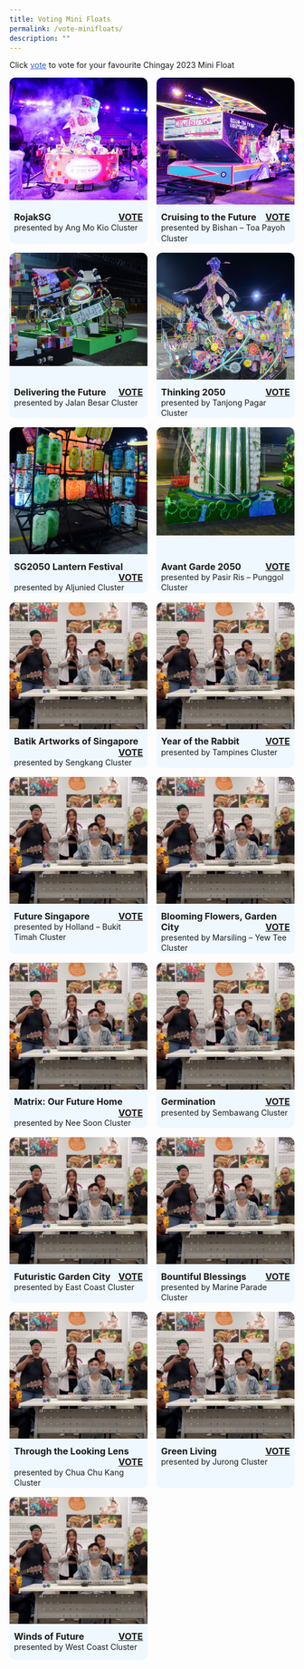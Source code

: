 ```yaml
---
title: Voting Mini Floats
permalink: /vote-minifloats/
description: ""
---
```

Click <span style="text-decoration:underline; color:#345bcc">vote</span> to vote for your favourite Chingay 2023  Mini Float

<div style="display: grid; grid-template-columns: repeat(auto-fit, minmax(228px, 1fr)); gap:1rem; padding:0px">

<div style="display: block; overflow:hidden; text-decoration: none;  max-width: 20rem;background-color:hsla(208, 100%, 97%, 1); border-radius: 10px">
<div style="min-height:14rem; max-height:14rem; overflow:hidden;"><img style="min-height:14rem; object-fit: cover; position:relative; top:-.5rem;" src="/images/Chingay2023MiniFloats/AngMoKioCluster.jpeg"></div><div style="padding:.5rem; padding-top:.8rem; padding-bottom:2rem; text-align:left; line-height: 1.3em;"><span style= "font-size: 1rem; font-weight: bold;">RojakSG</span><span style="float:right; font-size: 1rem; font-weight: bold;"><a href="https://form.gov.sg/63d339c40d26690011edf728?622f011a09260b0012490c8c=RojakSG" target="_blank">VOTE</a></span><br><span style="float:left">presented by Ang Mo Kio Cluster</div></div>

<div style="display: block; overflow:hidden; text-decoration: none;  max-width: 20rem;background-color:hsla(208, 100%, 97%, 1); border-radius: 10px">
<div style="min-height:14rem; max-height:14rem; overflow:hidden;"><img style="min-height:14rem; object-fit: cover; position:relative; top:rem;" src="/images/Chingay2023MiniFloats/Bishan-ToaPayohCluster.jpeg"></div><div style="padding:.5rem; padding-top:.8rem; padding-bottom:2rem;text-align:left; line-height: 1.3em;"><span style= "font-size: 1rem; font-weight: bold;">Cruising to the Future</span><span style="float:right; font-size: 1rem; font-weight: bold;"><a href="https://form.gov.sg/63d339c40d26690011edf728?622f011a09260b0012490c8c=Cruising%20to%20the%20Future" target="_blank">VOTE</a></span><br><span style="float:left">presented by Bishan – Toa Payoh Cluster</span></div></div>
	
	
<div style="display: block; overflow:hidden; text-decoration: none;  max-width: 20rem;background-color:hsla(208, 100%, 97%, 1); border-radius: 10px">
<div style="min-height:14rem; max-height:14rem; overflow:hidden;"><img style="min-height:14rem; object-fit: cover; position:relative; top:-1.5rem;" src="/images/Chingay2023MiniFloats/Jalanbesar.jpeg"></div><div style="padding:.5rem; padding-top:.8rem; padding-bottom:2rem;text-align:left; line-height: 1.3em;"><span style= "font-size: 1rem; font-weight: bold;">Delivering the Future</span><span style="float:right; font-size: 1rem; font-weight: bold;"><a href="https://form.gov.sg/63d339c40d26690011edf728?622f011a09260b0012490c8c=Delivering%20the%20Future" target="_blank">VOTE</a></span><br><span style="float:left">presented by Jalan Besar Cluster</span></div></div>

	
<div style="display: block; overflow:hidden; text-decoration: none;  max-width: 20rem;background-color:hsla(208, 100%, 97%, 1); border-radius: 10px">
<div style="min-height:14rem; max-height:14rem; overflow:hidden;"><img style="min-height:14rem; object-fit: cover; position:relative; top:rem;" src="/images/Chingay2023MiniFloats/TanjongPagarCluster.jpg"></div>
<div style="padding:.5rem; padding-top:.8rem; padding-bottom:2rem;text-align:left; line-height: 1.3em;"><span style= "font-size: 1rem; font-weight: bold;">Thinking 2050</span><span style="float:right; font-size: 1rem; font-weight: bold;"><a href="https://form.gov.sg/63d339c40d26690011edf728?622f011a09260b0012490c8c=Thinking%202050" target="_blank">VOTE</a></span><br><span style="float:left">presented by Tanjong Pagar Cluster</span></div></div>
	

<div style="display: block; overflow:hidden; text-decoration: none;  max-width: 20rem;background-color:hsla(208, 100%, 97%, 1); border-radius: 10px">
<div style="min-height:14rem; max-height:14rem; overflow:hidden;"><img style="min-height:14rem; object-fit: cover; position:relative; top:-8rem;" src="/images/Chingay2023MiniFloats/Aljuniedcluster.jpg"></div>
<div style="padding:.5rem; padding-top:.8rem; padding-bottom:2rem;text-align:left; line-height: 1.3em;"><span style= "font-size: 1rem; font-weight: bold;">SG2050 Lantern Festival</span><span style="float:right; font-size: 1rem; font-weight: bold;"><a href="https://form.gov.sg/63d339c40d26690011edf728?622f011a09260b0012490c8c=SG2050%20Lantern%20Festival" target="_blank">VOTE</a></span><br><span style="float:left">presented by Aljunied Cluster</span></div></div>

	
<div style="display: block; overflow:hidden; text-decoration: none;  max-width: 20rem;background-color:hsla(208, 100%, 97%, 1); border-radius: 10px">
<div style="min-height:14rem; max-height:14rem; overflow:hidden;"><img style="min-height:14rem; object-fit: cover; position:relative; top:-11rem;" src="/images/Chingay2023MiniFloats/Pasir-RisPunggolCluster.jpg"></div>
<div style="padding:.5rem; padding-top:.8rem; padding-bottom:2rem;text-align:left; line-height: 1.3em;"><span style= "font-size: 1rem; font-weight: bold;">Avant Garde 2050</span><span style="float:right; font-size: 1rem; font-weight: bold;"><a href="https://form.gov.sg/63d339c40d26690011edf728?622f011a09260b0012490c8c=Avant%20Garde%202050" target="_blank">VOTE</a></span><br><span style="float:left">presented by Pasir Ris – Punggol Cluster</span></div></div>
	
	
	
<div style="display: block; overflow:hidden; text-decoration: none;  max-width: 20rem;background-color:hsla(208, 100%, 97%, 1); border-radius: 10px">
<div style="min-height:14rem; max-height:14rem; overflow:hidden;"><img style="min-height:14rem; object-fit: cover; position:relative; top:rem;" src="/images/WGT23/IG/I1.png"></div>
<div style="padding:.5rem; padding-top:.8rem; padding-bottom:2rem;text-align:left; line-height: 1.3em;"><span style= "font-size: 1rem; font-weight: bold;">Batik Artworks of Singapore</span><span style="float:right; font-size: 1rem; font-weight: bold;"><a href="https://form.gov.sg/63d339c40d26690011edf728?622f011a09260b0012490c8c=Batik%20Artworks%20of%20Singapore" target="_blank">VOTE</a></span><br><span style="float:left">presented by Sengkang Cluster</span></div></div>
	
	
<div style="display: block; overflow:hidden; text-decoration: none;  max-width: 20rem;background-color:hsla(208, 100%, 97%, 1); border-radius: 10px">
<div style="min-height:14rem; max-height:14rem; overflow:hidden;"><img style="min-height:14rem; object-fit: cover; position:relative; top:rem;" src="/images/WGT23/IG/I1.png"></div>
<div style="padding:.5rem; padding-top:.8rem; padding-bottom:2rem;text-align:left; line-height: 1.3em;"><span style= "font-size: 1rem; font-weight: bold;">Year of the Rabbit</span><span style="float:right; font-size: 1rem; font-weight: bold;"><a href="https://form.gov.sg/63d339c40d26690011edf728?622f011a09260b0012490c8c=Year%20of%20the%20Rabbit" target="_blank">VOTE</a></span><br><span style="float:left">presented by Tampines Cluster</span></div></div>
	
	
<div style="display: block; overflow:hidden; text-decoration: none;  max-width: 20rem;background-color:hsla(208, 100%, 97%, 1); border-radius: 10px">
<div style="min-height:14rem; max-height:14rem; overflow:hidden;"><img style="min-height:14rem; object-fit: cover; position:relative; top:rem;" src="/images/WGT23/IG/I1.png"></div>
<div style="padding:.5rem; padding-top:.8rem; padding-bottom:2rem;text-align:left; line-height: 1.3em;"><span style= "font-size: 1rem; font-weight: bold;">Future Singapore</span><span style="float:right; font-size: 1rem; font-weight: bold;"><a href="https://form.gov.sg/63d339c40d26690011edf728?622f011a09260b0012490c8c=Future%20Singapore" target="_blank">VOTE</a></span><br><span style="float:left">presented by Holland – Bukit Timah Cluster</span></div></div>
	
	
	
<div style="display: block; overflow:hidden; text-decoration: none;  max-width: 20rem;background-color:hsla(208, 100%, 97%, 1); border-radius: 10px">
<div style="min-height:14rem; max-height:14rem; overflow:hidden;"><img style="min-height:14rem; object-fit: cover; position:relative; top:rem;" src="/images/WGT23/IG/I1.png"></div>
<div style="padding:.5rem; padding-top:.8rem; padding-bottom:2rem;text-align:left; line-height: 1.3em;"><span style= "font-size: 1rem; font-weight: bold;">Blooming Flowers, Garden City</span><span style="float:right; font-size: 1rem; font-weight: bold;"><a href="https://form.gov.sg/63d339c40d26690011edf728?622f011a09260b0012490c8c=Blooming%20Flowers,%20Garden%20City" target="_blank">VOTE</a></span><br><span style="float:left">presented by Marsiling – Yew Tee Cluster</span></div></div>
	
	
	
<div style="display: block; overflow:hidden; text-decoration: none;  max-width: 20rem;background-color:hsla(208, 100%, 97%, 1); border-radius: 10px">
<div style="min-height:14rem; max-height:14rem; overflow:hidden;"><img style="min-height:14rem; object-fit: cover; position:relative; top:rem;" src="/images/WGT23/IG/I1.png"></div>
<div style="padding:.5rem; padding-top:.8rem; padding-bottom:2rem;text-align:left; line-height: 1.3em;"><span style= "font-size: 1rem; font-weight: bold;">Matrix: Our Future Home</span><span style="float:right; font-size: 1rem; font-weight: bold;"><a href="https://form.gov.sg/63d339c40d26690011edf728?622f011a09260b0012490c8c=Matrix:%20Our%20Future%20Home" target="_blank">VOTE</a></span><br><span style="float:left">presented by Nee Soon Cluster</span></div></div>
	
	
	
<div style="display: block; overflow:hidden; text-decoration: none;  max-width: 20rem;background-color:hsla(208, 100%, 97%, 1); border-radius: 10px">
<div style="min-height:14rem; max-height:14rem; overflow:hidden;"><img style="min-height:14rem; object-fit: cover; position:relative; top:rem;" src="/images/WGT23/IG/I1.png"></div>
<div style="padding:.5rem; padding-top:.8rem; padding-bottom:2rem;text-align:left; line-height: 1.3em;"><span style= "font-size: 1rem; font-weight: bold;">Germination</span><span style="float:right; font-size: 1rem; font-weight: bold;"><a href="https://form.gov.sg/63d339c40d26690011edf728?622f011a09260b0012490c8c=Germination" target="_blank">VOTE</a></span><br><span style="float:left">presented by Sembawang Cluster</span></div></div>
	
	
	
<div style="display: block; overflow:hidden; text-decoration: none;  max-width: 20rem;background-color:hsla(208, 100%, 97%, 1); border-radius: 10px">
<div style="min-height:14rem; max-height:14rem; overflow:hidden;"><img style="min-height:14rem; object-fit: cover; position:relative; top:rem;" src="/images/WGT23/IG/I1.png"></div>
<div style="padding:.5rem; padding-top:.8rem; padding-bottom:2rem;text-align:left; line-height: 1.3em;"><span style= "font-size: 1rem; font-weight: bold;">Futuristic Garden City</span><span style="float:right; font-size: 1rem; font-weight: bold;"><a href="https://form.gov.sg/63d339c40d26690011edf728?622f011a09260b0012490c8c=Futuristic%20Garden%20City" target="_blank">VOTE</a></span><br><span style="float:left">presented by East Coast Cluster</span></div></div>
	
	
	
<div style="display: block; overflow:hidden; text-decoration: none;  max-width: 20rem;background-color:hsla(208, 100%, 97%, 1); border-radius: 10px">
<div style="min-height:14rem; max-height:14rem; overflow:hidden;"><img style="min-height:14rem; object-fit: cover; position:relative; top:rem;" src="/images/WGT23/IG/I1.png"></div>
<div style="padding:.5rem; padding-top:.8rem; padding-bottom:2rem;text-align:left; line-height: 1.3em;"><span style= "font-size: 1rem; font-weight: bold;">Bountiful Blessings</span><span style="float:right; font-size: 1rem; font-weight: bold;"><a href="https://form.gov.sg/63d339c40d26690011edf728?622f011a09260b0012490c8c=Bountiful%20Blessings" target="_blank">VOTE</a></span><br><span style="float:left">presented by Marine Parade Cluster</span></div></div>

	
	
<div style="display: block; overflow:hidden; text-decoration: none;  max-width: 20rem;background-color:hsla(208, 100%, 97%, 1); border-radius: 10px">
<div style="min-height:14rem; max-height:14rem; overflow:hidden;"><img style="min-height:14rem; object-fit: cover; position:relative; top:rem;" src="/images/WGT23/IG/I1.png"></div>
<div style="padding:.5rem; padding-top:.8rem; padding-bottom:2rem;text-align:left; line-height: 1.3em;"><span style= "font-size: 1rem; font-weight: bold;">Through the Looking Lens</span><span style="float:right; font-size: 1rem; font-weight: bold;"><a href="https://form.gov.sg/63d339c40d26690011edf728?622f011a09260b0012490c8c=Through%20the%20Looking%20Lens" target="_blank">VOTE</a></span><br><span style="float:left">presented by Chua Chu Kang Cluster</span></div></div>

	
	
<div style="display: block; overflow:hidden; text-decoration: none;  max-width: 20rem;background-color:hsla(208, 100%, 97%, 1); border-radius: 10px">
<div style="min-height:14rem; max-height:14rem; overflow:hidden;"><img style="min-height:14rem; object-fit: cover; position:relative; top:rem;" src="/images/WGT23/IG/I1.png"></div>
<div style="padding:.5rem; padding-top:.8rem; padding-bottom:2rem;text-align:left; line-height: 1.3em;"><span style= "font-size: 1rem; font-weight: bold;">Green Living</span><span style="float:right; font-size: 1rem; font-weight: bold;"><a href="https://form.gov.sg/63d339c40d26690011edf728?622f011a09260b0012490c8c=Green%20Living" target="_blank">VOTE</a></span><br><span style="float:left">presented by Jurong Cluster</span></div></div>

	
<div style="display: block; overflow:hidden; text-decoration: none;  max-width: 20rem;background-color:hsla(208, 100%, 97%, 1); border-radius: 10px">
<div style="min-height:14rem; max-height:14rem; overflow:hidden;"><img style="min-height:14rem; object-fit: cover; position:relative; top:rem;" src="/images/WGT23/IG/I1.png"></div>
<div style="padding:.5rem; padding-top:.8rem; padding-bottom:2rem;text-align:left; line-height: 1.3em;"><span style= "font-size: 1rem; font-weight: bold;">Winds of Future</span><span style="float:right; font-size: 1rem; font-weight: bold;"><a href="https://form.gov.sg/63d339c40d26690011edf728?622f011a09260b0012490c8c=Winds%20of%20Future" target="_blank">VOTE</a></span><br><span style="float:left">presented by West Coast Cluster</span></div></div>

	
	
	
	
	
	
</div>